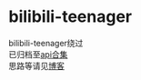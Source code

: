 # bilibili-teenager
bilibili-teenager绕过<br />
已归档至[api合集](https://github.com/SocialSisterYi/bilibili-API-collect/blob/master/docs/teenager/teenager_mode.md)<br />
思路等请见[博客](https://hd80606b.com/bilibili-api1/)<br />
